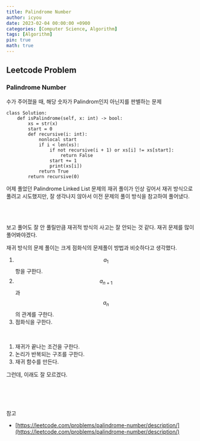 ```yaml
---
title: Palindrome Number
author: icyou
date: 2023-02-04 00:00:00 +0900
categories: [Computer Science, Algorithm]
tags: [Algorithm]
pin: true
math: true
---
```


## Leetcode Problem

### Palindrome Number

수가 주어졌을 때, 해당 숫자가 Palindrom인지 아닌지를 판별하는 문제

```
class Solution:
    def isPalindrome(self, x: int) -> bool:
        xs = str(x)
        start = 0
        def recursive(i: int):
            nonlocal start
            if i < len(xs):
                if not recursive(i + 1) or xs[i] != xs[start]:
                    return False
                start += 1
                print(xs[i])
            return True
        return recursive(0)
```
어제 풀었던 Palindrome Linked List 문제의 재귀 풀이가 인상 깊어서 재귀 방식으로 풀려고 시도했지만, 잘 생각나지 않아서 이전 문제의 풀이 방식을 참고하여 풀어냈다.

<br/><br/>

보고 풀어도 잘 안 풀릴만큼 재귀적 방식의 사고는 잘 안되는 것 같다. 
재귀 문제를 많이 풀어봐야겠다.

재귀 방식의 문제 풀이는 크게 점화식의 문제풀이 방법과 비슷하다고 생각했다.
1. $$ a_1 $$항을 구한다.
2. $$ a_{n+1} $$과 $$ a_n $$의 관계를 구한다.
3. 점화식을 구한다.

<br/>

1. 재귀가 끝나는 조건을 구한다.
2. 논리가 반복되는 구조를 구한다.
3. 재귀 함수를 만든다.

그런데, 이래도 잘 모르겠다.


<br/><br/><br/><br/>
참고 
- [https://leetcode.com/problems/palindrome-number/description/](https://leetcode.com/problems/palindrome-number/description/)